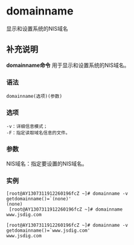 domainname
===

显示和设置系统的NIS域名

## 补充说明

**domainname命令** 用于显示和设置系统的NIS域名。

### 语法  

```
domainname(选项)(参数)
```

### 选项  

```
-v：详细信息模式；
-F：指定读取域名信息的文件。
```

### 参数  

NIS域名：指定要设置的NIS域名。

### 实例  

```
[root@AY1307311912260196fcZ ~]# domainname -v
getdomainname()=`(none)'
(none)
 [root@AY1307311912260196fcZ ~]# domainname
www.jsdig.com

[root@AY1307311912260196fcZ ~]# domainname -v
getdomainname()=`www.jsdig.com'
www.jsdig.com
```


<!-- Linux命令行搜索引擎：https://jaywcjlove.github.io/linux-command/ -->